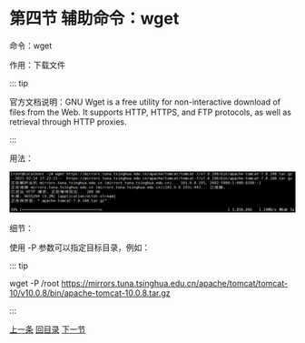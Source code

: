 # 第四节 辅助命令：wget

命令：wget

作用：下载文件

::: tip

官方文档说明：GNU Wget is a free utility for non-interactive download of files from the Web.  It supports HTTP, HTTPS, and FTP protocols, as well as retrieval through HTTP proxies.

:::

用法：

![images](./images/img092.png)



细节：

使用 -P 参数可以指定目标目录，例如：

::: tip

wget -P /root https://mirrors.tuna.tsinghua.edu.cn/apache/tomcat/tomcat-10/v10.0.8/bin/apache-tomcat-10.0.8.tar.gz

:::



[上一条](verse04-07-nohup.html) [回目录](verse04-00-index.html) [下一节](verse05-00-index.html)